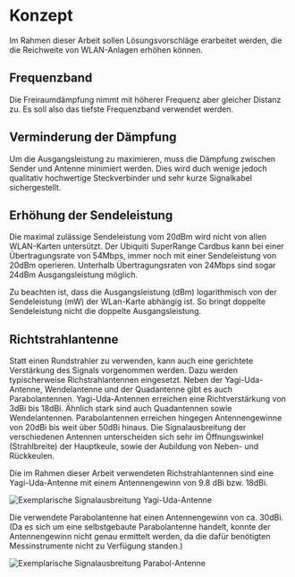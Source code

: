 

# Konzept
<!-- Konzept ist ein Modell, Hypothese die aufgestellt wird-->
<!-- Hypothese Erreichung von > 8KM Distanz-->
<!-- Ziel dieses Konzepts ist über eine Distanz grösser 8000 Meter eine WLAN-Verbindung auf zu bauen. -->

<!-- 2,4GHz besser geeignet, da bessere Ausbreitung -->

Im Rahmen dieser Arbeit sollen Lösungsvorschläge erarbeitet werden, die die Reichweite von WLAN-Anlagen erhöhen können.

## Frequenzband
Die Freiraumdämpfung nimmt mit höherer Frequenz aber gleicher Distanz zu. Es soll also das tiefste Frequenzband verwendet werden.

## Verminderung der Dämpfung
<!-- Bessere Antenne/Stecker  + Erklärung der Verbesserung, Verbesserung Empfang und Sende-Leistung-->
Um die Ausgangsleistung zu maximieren, muss die Dämpfung zwischen Sender und Antenne minimiert werden. Dies wird duch wenige jedoch qualitativ hochwertige Steckverbinder und sehr kurze Signalkabel sichergestellt.

<!-- Auf der Basistation sind von der Antenne bis zum Sender nur 2 Meter Kabel verbaut. Das Gegenstück der Basistation kommt hingegen mit nur 1 Meter Antennenkabel aus. Verwendet wird ein Kabel mit einer Dämpfung von maximal 1.2dB/m. -->

## Erhöhung der Sendeleistung
<!-- Rechtliche Grenzen +  Erklärung der Verbesserung-->
Die maximal zulässige Sendeleistung vom 20dBm wird nicht von allen WLAN-Karten untersützt. Der Ubiquiti SuperRange Cardbus kann bei einer Übertragungsrate von 54Mbps, immer noch mit einer Sendeleistung von 20dBm operieren. Unterhalb Übertragungsraten von 24Mbps sind sogar 24dBm Ausgangsleistung möglich.
<!-- http://dl.ubnt.com/src_datasheet.pdf -->

Zu beachten ist, dass die Ausgangsleistung (dBm) logarithmisch von der Sendeleistung (mW) der WLan-Karte abhängig ist. So bringt doppelte Sendeleistung nicht die doppelte Ausgangsleistung.

## Richtstrahlantenne
<!-- Verbesserung Empfang und Sende-Leistung -->
Statt einen Rundstrahler zu verwenden, kann auch eine gerichtete Verstärkung des Signals vorgenommen werden. Dazu werden typischerweise Richstrahlantennen eingesetzt.
Neben der Yagi-Uda-Antenne, Wendelantenne und der Quadantenne gibt es auch Parabolantennen.
Yagi-Uda-Antennen erreichen eine Richtverstärkung von 3dBi bis 18dBi. Ähnlich stark sind auch Quadantennen sowie Wendelantennen. Parabolantennen erreichen hingegen Antennengewinne von 20dBi bis weit über 50dBi hinaus. Die Signalausbreitung der verschiedenen Antennen unterscheiden sich sehr im Öffnungswinkel (Strahlbreite) der Hauptkeule, sowie der Aubildung von Neben- und Rückkeulen.

Die im Rahmen dieser Arbeit verwendeten Richstrahlantennen sind eine Yagi-Uda-Antenne mit einem Antennengewinn von 9.8 dBi bzw. 18dBi.

![Exemplarische Signalausbreitung Yagi-Uda-Antenne](img/ausbreitung-yagi.png)

Die verwendete Parabolantenne hat einen Antennengewinn von ca. 30dBi. (Da es sich um eine selbstgebaute Parabolantenne handelt, konnte der Antennengewinn nicht genau ermittelt werden, da die dafür benötigten Messinstrumente nicht zu Verfügung standen.)

![Exemplarische Signalausbreitung Parabol-Antenne](img/ausbreitung-parabol.png)

<!-- Da die Funkverbindung über eine Distanz von 6 Km mit der Yagi-Uda-Antenne sehr instabil und langsam war, wurde eine Yagi-Uda-Antenne auf einem Parabol-Spiegel fixiert, um so eine improvisierte Parabolantenne zu erhalten. -->


<!-- Eigener Beitrag zur Lösung des Problems
Hier steht der eigene Beitrag zur Lösung der Aufgaben und Probleme im Vordergrund,
d.h.
- Beschreibung des verwendeten oder zur Verfügung gestandenen Materials [check]
- Begründung, warum dieses Material herangezogen wurde, zum Beispiel auf Grund von Standardliteratur, Fachartikeln oder eigener Berufserfahrung [check]
- Aufzeigen von Ungenauigkeiten, Rahmenbedingungen und Schwierigkeiten bei der Problemlösung [Messresultate abhängig vom Wetter]
- Beschreibung des methodischen Vorgehens, des Experiments usw. [Prototyp]
- Zusammenfassung der Ergebnisse aus dem eigenen Beitrag
-->